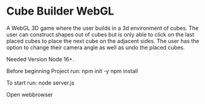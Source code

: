 # Cube Builder WebGL
 A WebGL 3D game where the user builds in a 3d environment of cubes. The user can construct shapes out of cubes but is only able to click on the last placed cubes to place the next cube on the adjacent sides. The user has the option to change their camera angle as well as undo the placed cubes.

Needed Version Node 16+.

Before beginning Project run:
npm init -y
npm install

To start run:
node server.js

Open webbrowser